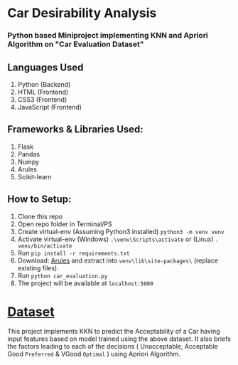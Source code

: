 # Car Desirability Analysis

### Python based Miniproject implementing KNN and Apriori Algorithm on "Car Evaluation Dataset"

## Languages Used
1. Python (Backend)
2. HTML (Frontend)
3. CSS3 (Frontend)
4. JavaScript (Frontend)

## Frameworks & Libraries Used:
1. Flask
2. Pandas
3. Numpy
4. Arules
5. Scikit-learn

## How to Setup:
1. Clone this repo
2. Open repo folder in Terminal/PS
3. Create virtual-env (Assuming Python3 installed) `python3 -m venv venv`
4. Activate virtual-env (Windows) `.\venv\Scripts\activate` or (Linux) `. venv/bin/activate`
5. Run `pip install -r requirements.txt`
6. Download: [Arules](https://drive.google.com/file/d/1QMkk7B7hfaWkuecpCc0TQIKP7vtfVPtD/view?usp=sharing) and extract into `venv\lib\site-packages\` (replace existing files).
7. Run `python car_evaluation.py`
8. The project will be available at `localhost:5000`

# [Dataset](https://archive.ics.uci.edu/ml/datasets/car+evaluation)

This project implements KKN to predict the Acceptability of a Car having input features based on model trained using the above dataset. It also briefs the factors leading to each of the decisions ( Unacceptable, Acceptable Good `Preferred` & VGood `Optimal` ) using Apriori Algorithm.
